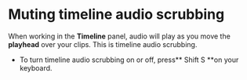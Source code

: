 # Muting timeline audio scrubbing

When working in the **Timeline** panel, audio will play as you move the **playhead** over your clips. This is timeline audio scrubbing.

* To turn timeline audio scrubbing on or off, press** Shift S **on your keyboard.



